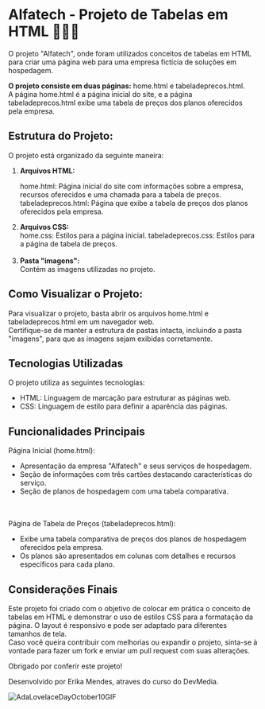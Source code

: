# Alfatech - Projeto de Tabelas em HTML 👩🏾‍💻

O projeto "Alfatech", onde foram utilizados conceitos de tabelas em HTML para criar uma página web para uma empresa fictícia de soluções em hospedagem.<br>

<b>O projeto consiste em duas páginas:</b> home.html e tabeladeprecos.html. <br>
A página home.html é a página inicial do site, e a página tabeladeprecos.html exibe uma tabela de preços dos planos oferecidos pela empresa.

## Estrutura do Projeto:
O projeto está organizado da seguinte maneira:
<ol>
<li><b>Arquivos HTML:</b></li>

home.html: Página inicial do site com informações sobre a empresa, recursos oferecidos e uma chamada para a tabela de preços.
tabeladeprecos.html: Página que exibe a tabela de preços dos planos oferecidos pela empresa.

<li><b>Arquivos CSS:</b></li>
home.css: Estilos para a página inicial.
tabeladeprecos.css: Estilos para a página de tabela de preços.<br><br>


<li><b>Pasta "imagens":</b></li>
Contém as imagens utilizadas no projeto.

</ol>

## Como Visualizar o Projeto:
Para visualizar o projeto, basta abrir os arquivos home.html e tabeladeprecos.html em um navegador web. <br>Certifique-se de manter a estrutura de pastas intacta, incluindo a pasta "imagens", para que as imagens sejam exibidas corretamente.


## Tecnologias Utilizadas
 O projeto utiliza as seguintes tecnologias:
 <ul>
  <li>HTML: Linguagem de marcação para estruturar as páginas web.</li>
  <li>CSS: Linguagem de estilo para definir a aparência das páginas.</li>
</ul>
 
 ## Funcionalidades Principais

 Página Inicial (home.html):
<ul>
 <li>Apresentação da empresa "Alfatech" e seus serviços de hospedagem.</li>
 <li>Seção de informações com três cartões destacando características do serviço.</li>
 <li>Seção de planos de hospedagem com uma tabela comparativa.</li>
</ul> <br><br>
 Página de Tabela de Preços (tabeladeprecos.html):
 <ul>
 <li>Exibe uma tabela comparativa de preços dos planos de hospedagem oferecidos pela empresa.</li>
 <li>Os planos são apresentados em colunas com detalhes e recursos específicos para cada plano.</li>
</ul>

## Considerações Finais
Este projeto foi criado com o objetivo de colocar em prática o conceito de tabelas em HTML e demonstrar o uso de estilos CSS para a formatação da página. O layout é responsivo e pode ser adaptado para diferentes tamanhos de tela.
<br>
Caso você queira contribuir com melhorias ou expandir o projeto, sinta-se à vontade para fazer um fork e enviar um pull request com suas alterações.

Obrigado por conferir este projeto!

Desenvolvido por Erika Mendes, atraves do curso do DevMedia.

![AdaLovelaceDayOctober10GIF](https://github.com/ErikaMendes89/projeto-Website-hospedagem/assets/95776659/39b5d76f-a445-455a-94fb-5c6cfb2f75ba)

 
